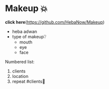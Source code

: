 # Makeup 💥
**click here**(https://github.com/HebaNow/Makeup)
* heba adwan 
* type of makeup❔
  * mouth
  * eye
  * face

Numbered list:

  1. clients
  2. location
  3. repeat
#clients:clap:
